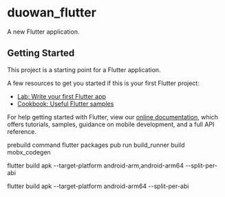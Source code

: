 # duowan_flutter

A new Flutter application.

## Getting Started

This project is a starting point for a Flutter application.

A few resources to get you started if this is your first Flutter project:

- [Lab: Write your first Flutter app](https://flutter.dev/docs/get-started/codelab)
- [Cookbook: Useful Flutter samples](https://flutter.dev/docs/cookbook)

For help getting started with Flutter, view our 
[online documentation](https://flutter.dev/docs), which offers tutorials, 
samples, guidance on mobile development, and a full API reference.

prebuild command
flutter packages pub run build_runner build mobx_codegen


flutter build apk --target-platform android-arm,android-arm64 --split-per-abi

flutter build apk --target-platform android-arm64 --split-per-abi
